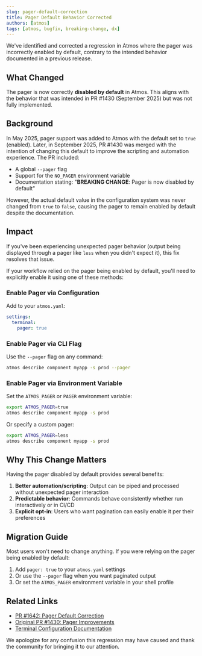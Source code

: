 ```yaml
---
slug: pager-default-correction
title: Pager Default Behavior Corrected
authors: [atmos]
tags: [atmos, bugfix, breaking-change, dx]
---
```


We've identified and corrected a regression in Atmos where the pager was incorrectly enabled by default, contrary to the intended behavior documented in a previous release.

## What Changed

The pager is now correctly **disabled by default** in Atmos. This aligns with the behavior that was intended in PR #1430 (September 2025) but was not fully implemented.

## Background

In May 2025, pager support was added to Atmos with the default set to `true` (enabled). Later, in September 2025, PR #1430 was merged with the intention of changing this default to improve the scripting and automation experience. The PR included:

- A global `--pager` flag
- Support for the `NO_PAGER` environment variable
- Documentation stating: "**BREAKING CHANGE**: Pager is now disabled by default"

However, the actual default value in the configuration system was never changed from `true` to `false`, causing the pager to remain enabled by default despite the documentation.

## Impact

If you've been experiencing unexpected pager behavior (output being displayed through a pager like `less` when you didn't expect it), this fix resolves that issue.

If your workflow relied on the pager being enabled by default, you'll need to explicitly enable it using one of these methods:

### Enable Pager via Configuration

Add to your `atmos.yaml`:

```yaml
settings:
  terminal:
    pager: true
```

### Enable Pager via CLI Flag

Use the `--pager` flag on any command:

```bash
atmos describe component myapp -s prod --pager
```

### Enable Pager via Environment Variable

Set the `ATMOS_PAGER` or `PAGER` environment variable:

```bash
export ATMOS_PAGER=true
atmos describe component myapp -s prod
```

Or specify a custom pager:

```bash
export ATMOS_PAGER=less
atmos describe component myapp -s prod
```

## Why This Change Matters

Having the pager disabled by default provides several benefits:

1. **Better automation/scripting**: Output can be piped and processed without unexpected pager interaction
2. **Predictable behavior**: Commands behave consistently whether run interactively or in CI/CD
3. **Explicit opt-in**: Users who want pagination can easily enable it per their preferences

## Migration Guide

Most users won't need to change anything. If you were relying on the pager being enabled by default:

1. Add `pager: true` to your `atmos.yaml` settings
2. Or use the `--pager` flag when you want paginated output
3. Or set the `ATMOS_PAGER` environment variable in your shell profile

## Related Links

- [PR #1642: Pager Default Correction](https://github.com/cloudposse/atmos/pull/1642)
- [Original PR #1430: Pager Improvements](https://github.com/cloudposse/atmos/pull/1430)
- [Terminal Configuration Documentation](/cli/configuration/terminal)

We apologize for any confusion this regression may have caused and thank the community for bringing it to our attention.
